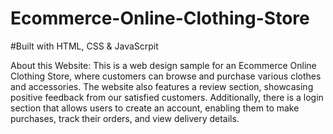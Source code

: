 # Ecommerce-Online-Clothing-Store
#Built with HTML, CSS & JavaScrpit

About this Website:
This is a web design sample for an Ecommerce Online Clothing Store, where customers can browse and purchase various clothes and accessories. 
The website also features a review section, showcasing positive feedback from our satisfied customers.
Additionally, there is a login section that allows users to create an account, enabling them to make purchases, track their orders, and view delivery details. 

